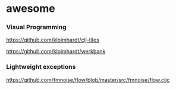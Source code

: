 # awesome

### Visual Programming
https://github.com/kloimhardt/clj-tiles

https://github.com/kloimhardt/werkbank

### Lightweight exceptions
https://github.com/fmnoise/flow/blob/master/src/fmnoise/flow.cljc
